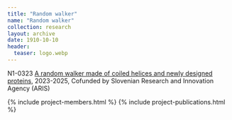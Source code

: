 ```yaml
---
title: "Random walker"
name: "Random walker"
collection: research
layout: archive
date: 1910-10-10
header:
  teaser: logo.webp
---
```

N1-0323 [A random walker made of coiled helices and newly designed proteins](https://www.ki.si/fileadmin/user_upload/datoteke-splosno/datoteke-D12/ARRSprojekti/N1-0323_Ljubetic.pdf), 2023-2025, Cofunded by Slovenian Research and Innovation Agency (ARIS)

{% include project-members.html %}
{% include project-publications.html %}
